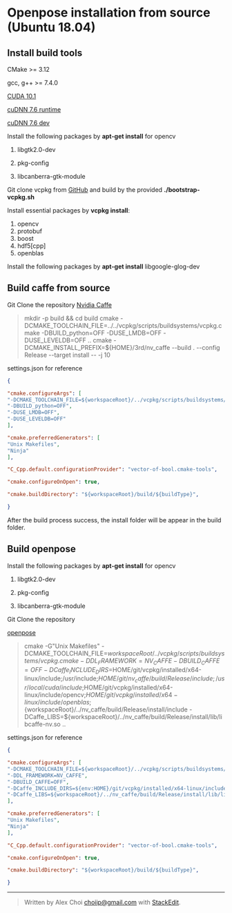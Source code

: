 
# Openpose installation from source (Ubuntu 18.04)
## Install build tools
CMake >= 3.12

gcc, g++ >= 7.4.0

[CUDA 10.1]([https://developer.nvidia.com/cuda-downloads?target_os=Linux&target_arch=x86_64&target_distro=Ubuntu&target_version=1804&target_type=deblocal](https://developer.nvidia.com/cuda-downloads?target_os=Linux&target_arch=x86_64&target_distro=Ubuntu&target_version=1804&target_type=deblocal))

[cuDNN 7.6 runtime](https://developer.nvidia.com/compute/machine-learning/cudnn/secure/v7.6.1.34/prod/10.1_20190620/Ubuntu18_04-x64/libcudnn7_7.6.1.34-1%2Bcuda10.1_amd64.deb)

[cuDNN 7.6 dev](https://developer.nvidia.com/compute/machine-learning/cudnn/secure/v7.6.1.34/prod/10.1_20190620/Ubuntu18_04-x64/libcudnn7-dev_7.6.1.34-1%2Bcuda10.1_amd64.deb)

Install the following packages by **apt-get install** for opencv

1. libgtk2.0-dev 

2. pkg-config

3. libcanberra-gtk-module

Git clone vcpkg from [GitHub]([https://github.com/microsoft/vcpkg](https://github.com/microsoft/vcpkg)) and build by the provided **./bootstrap-vcpkg.sh**

Install essential packages by **vcpkg install**:
1. opencv
2. protobuf
3. boost
4. hdf5[cpp]
5. openblas

Install the following packages by **apt-get install**
libgoogle-glog-dev


## Build caffe from source
Git Clone the repository
[Nvidia Caffe](https://github.com/NVIDIA/caffe.git)
> mkdir -p build && cd build
> cmake -DCMAKE_TOOLCHAIN_FILE=../../vcpkg/scripts/buildsystems/vcpkg.cmake -DBUILD_python=OFF -DUSE_LMDB=OFF -DUSE_LEVELDB=OFF ..
> cmake -DCMAKE_INSTALL_PREFIX=${HOME}/3rd/nv_caffe --build . --config Release --target install -- -j 10


settings.json for reference
``` json
{

"cmake.configureArgs": [
"-DCMAKE_TOOLCHAIN_FILE=${workspaceRoot}/../vcpkg/scripts/buildsystems/vcpkg.cmake",
"-DBUILD_python=OFF",
"-DUSE_LMDB=OFF",
"-DUSE_LEVELDB=OFF"
],

"cmake.preferredGenerators": [
"Unix Makefiles",
"Ninja"
],

"C_Cpp.default.configurationProvider": "vector-of-bool.cmake-tools",

"cmake.configureOnOpen": true,

"cmake.buildDirectory": "${workspaceRoot}/build/${buildType}",

}
```

After the build process success, the install folder will be appear in the build folder. 

## Build openpose
Install the following packages by **apt-get install** for opencv

1. libgtk2.0-dev 

2. pkg-config

3. libcanberra-gtk-module

Git Clone the repository

[openpose]([https://github.com/CMU-Perceptual-Computing-Lab/openpose](https://github.com/CMU-Perceptual-Computing-Lab/openpose))

> cmake -G"Unix Makefiles" -DCMAKE_TOOLCHAIN_FILE=${workspaceRoot}/../vcpkg/scripts/buildsystems/vcpkg.cmake -DDL_FRAMEWORK=NV_CAFFE -DBUILD_CAFFE=OFF -DCaffe_INCLUDE_DIRS=$HOME/git/vcpkg/installed/x64-linux/include;/usr/include;$HOME/git/nv_caffe/build/Release/include;/usr/local/cuda/include;$HOME/git/vcpkg/installed/x64-linux/include/opencv;$HOME/git/vcpkg/installed/x64-linux/include/openblas;${workspaceRoot}/../nv_caffe/build/Release/install/include -DCaffe_LIBS=${workspaceRoot}/../nv_caffe/build/Release/install/lib/libcaffe-nv.so ..

settings.json for reference
``` json
{

"cmake.configureArgs": [
"-DCMAKE_TOOLCHAIN_FILE=${workspaceRoot}/../vcpkg/scripts/buildsystems/vcpkg.cmake",
"-DDL_FRAMEWORK=NV_CAFFE",
"-DBUILD_CAFFE=OFF",
"-DCaffe_INCLUDE_DIRS=${env:HOME}/git/vcpkg/installed/x64-linux/include;/usr/include;${env:HOME}/git/nv_caffe/build/Release/include;/usr/local/cuda/include;${env:HOME}/git/vcpkg/installed/x64-linux/include/opencv;${env:HOME}/git/vcpkg/installed/x64-linux/include/openblas;${workspaceRoot}/../nv_caffe/build/Release/install/include",
"-DCaffe_LIBS=${workspaceRoot}/../nv_caffe/build/Release/install/lib/libcaffe-nv.so"
],

"cmake.preferredGenerators": [
"Unix Makefiles",
"Ninja"
],

"C_Cpp.default.configurationProvider": "vector-of-bool.cmake-tools",

"cmake.configureOnOpen": true,

"cmake.buildDirectory": "${workspaceRoot}/build/${buildType}",

}
```

---
> Written by Alex Choi <choiip@gmail.com> with [StackEdit](https://stackedit.io/).